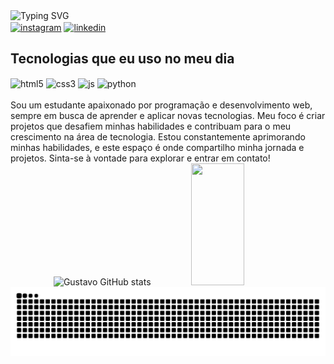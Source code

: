 
<img src="https://readme-typing-svg.herokuapp.com?font=Fira+Code&pause=1000&color=38BDF8&width=435&lines=Olá,+meu+nome+é+Gustavo!" alt="Typing SVG" />
<div>
  <a href="https://www.instagram.com/gustxvo07/" target="_blank"><img align="center" alt="instagram" src="https://img.shields.io/badge/Instagram-E4405F?style=for-the-badge&logo=instagram&logoColor=white" /></a>
  <a href="https://www.linkedin.com/in/gustavosousa4424/" target="_blank"><img align="center" alt="linkedin" src="https://img.shields.io/badge/LinkedIn-0077B5?style=for-the-badge&logo=linkedin&logoColor=white" /></a>
  
</div> 

## Tecnologias que eu uso no meu dia

<div style="display: inline_block">
  <img align="center" alt="html5" src="https://img.shields.io/badge/HTML5-E34F26?style=for-the-badge&logo=html5&logoColor=white" />
  <img align="center" alt="css3" src="https://img.shields.io/badge/CSS3-1572B6?style=for-the-badge&logo=css3&logoColor=white" />
  <img align="center" alt="js" src="https://img.shields.io/badge/JavaScript-F7DF1E?style=for-the-badge&logo=javascript&logoColor=black" />
  <img align="center" alt="python" src="https://img.shields.io/badge/Python-3776AB?style=for-the-badge&logo=python&logoColor=white" />

</div><br/>
Sou um estudante apaixonado por programação e desenvolvimento web, sempre em busca de aprender e aplicar novas tecnologias. Meu foco é criar projetos que desafiem minhas habilidades e contribuam para o meu crescimento na área de tecnologia. Estou constantemente aprimorando minhas habilidades, e este espaço é onde compartilho minha jornada e projetos. Sinta-se à vontade para explorar e entrar em contato!

<!-- GitHub Stats -->
<div align="center">  
  <img width="49%" height="195px" src="https://github-readme-stats.vercel.app/api?username=gustxvodev&show_icons=true&count_private=true&hide_border=true&title_color=007BFF&icon_color=007BFF&text_color=c9d1d9&bg_color=0d1117" alt="Gustavo GitHub stats" /> 
  <img width="41%" height="195px" src="https://github-readme-stats.vercel.app/api/top-langs/?username=gustxvodev&layout=compact&hide_border=true&title_color=007BFF&text_color=007BFF&bg_color=0d1117" />
</div>

<!-- Snake Animation -->
<div align="center">  
<img src="https://raw.githubusercontent.com/gustxvodev/gustxvodev/output/snake.svg" alt="Snake animation" />
</div>





